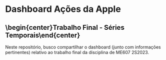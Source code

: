# Dashboard Ações da Apple
## \begin{center}Trabalho Final - Séries Temporais\end{center}
Neste repositório, busco compartilhar o dashboard (junto com informações pertinentes) relativo ao trabalho final da disciplina de ME607 2S2023.
